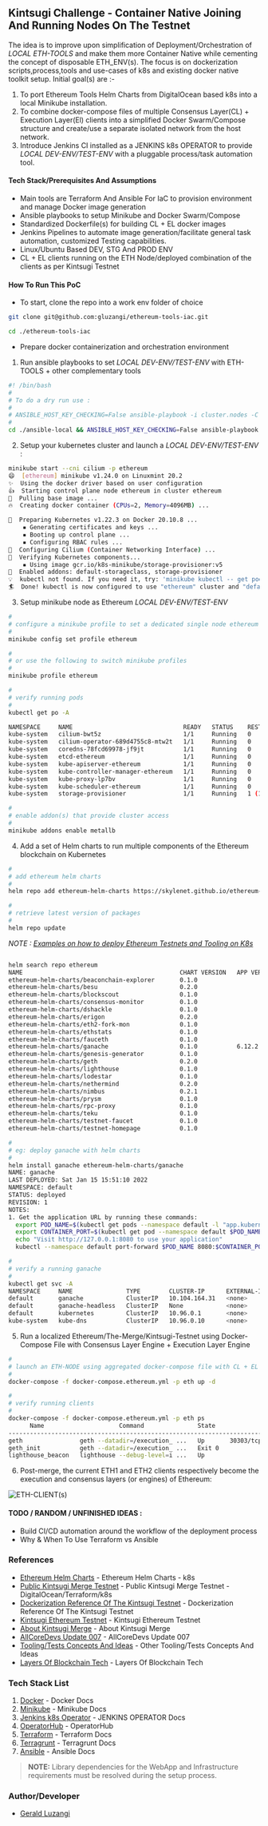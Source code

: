 ﻿## Kintsugi Challenge - Container Native Joining And Running Nodes On The Testnet

The idea is to improve upon simplification of Deployment/Orchestration of _LOCAL ETH-TOOLS_ and make them more Container Native while cementing the concept of disposable ETH_ENV(s). The focus is on dockerization scripts,process,tools and use-cases of k8s and existing docker native toolkit setup. Initial goal(s) are :-
1. To port Ethereum Tools Helm Charts from DigitalOcean based k8s into a local Minikube installation.
2. To combine docker-compose files of multiple Consensus Layer(CL) + Execution Layer(El) clients into a simplified Docker Swarm/Compose structure and create/use a separate isolated network from the host network.
3. Introduce Jenkins CI installed as a JENKINS k8s OPERATOR to provide _LOCAL DEV-ENV/TEST-ENV_ with a pluggable process/task automation tool.

#### Tech Stack/Prerequisites And Assumptions

- Main tools are Terraform And Ansible For IaC to provision environment and manage Docker image generation
- Ansible playbooks to setup Minikube and Docker Swarm/Compose
- Standardized Dockerfile(s) for building CL + EL docker images
- Jenkins Pipelines to automate image generation/facilitate general task automation, customized Testing capabilities. 
- Linux/Ubuntu Based DEV, STG And PROD ENV
- CL + EL clients running on the ETH Node/deployed combination of the clients as per Kintsugi Testnet

#### How To Run This PoC

- To start, clone the repo into a work env folder of choice
```bash
git clone git@github.com:gluzangi/ethereum-tools-iac.git

cd ./ethereum-tools-iac
```

- Prepare docker containerization and orchestration environment 

1. Run ansible playbooks to set _LOCAL DEV-ENV/TEST-ENV_ with ETH-TOOLS + other complementary tools
```bash
#! /bin/bash
#
# To do a dry run use :
#
# ANSIBLE_HOST_KEY_CHECKING=False ansible-playbook -i cluster.nodes -C -K playbook.yml
#
cd ./ansible-local && ANSIBLE_HOST_KEY_CHECKING=False ansible-playbook -i cluster.nodes -K playbook.yml
```

2. Setup your kubernetes cluster and launch a _LOCAL DEV-ENV/TEST-ENV_ :
```bash
minikube start --cni cilium -p ethereum
😄  [ethereum] minikube v1.24.0 on Linuxmint 20.2
✨  Using the docker driver based on user configuration
👍  Starting control plane node ethereum in cluster ethereum
🚜  Pulling base image ...
🔥  Creating docker container (CPUs=2, Memory=4096MB) ...

🐳  Preparing Kubernetes v1.22.3 on Docker 20.10.8 ...
    ▪ Generating certificates and keys ...
    ▪ Booting up control plane ...
    ▪ Configuring RBAC rules ...
🔗  Configuring Cilium (Container Networking Interface) ...
🔎  Verifying Kubernetes components...
    ▪ Using image gcr.io/k8s-minikube/storage-provisioner:v5
🌟  Enabled addons: default-storageclass, storage-provisioner
💡  kubectl not found. If you need it, try: 'minikube kubectl -- get pods -A'
🏄  Done! kubectl is now configured to use "ethereum" cluster and "default" namespace by default
```

3. Setup minikube node as Ethereum _LOCAL DEV-ENV/TEST-ENV_
```bash
#
# configure a minikube profile to set a dedicated single node ethereum cluster 
#
minikube config set profile ethereum

#
# or use the following to switch minikube profiles
#
minikube profile ethereum

#
# verify running pods
#
kubectl get po -A

NAMESPACE     NAME                               READY   STATUS    RESTARTS      AGE
kube-system   cilium-bwt5z                       1/1     Running   0             16m
kube-system   cilium-operator-689d4755c8-mtw2t   1/1     Running   0             16m
kube-system   coredns-78fcd69978-jf9jt           1/1     Running   0             16m
kube-system   etcd-ethereum                      1/1     Running   0             16m
kube-system   kube-apiserver-ethereum            1/1     Running   0             16m
kube-system   kube-controller-manager-ethereum   1/1     Running   0             16m
kube-system   kube-proxy-lp7bv                   1/1     Running   0             16m
kube-system   kube-scheduler-ethereum            1/1     Running   0             16m
kube-system   storage-provisioner                1/1     Running   1 (15m ago)   16m

#
# enable addon(s) that provide cluster access 
#
minikube addons enable metallb
```

4. Add a set of Helm charts to run multiple components of the Ethereum blockchain on Kubernetes
```bash
#
# add ethereum helm charts
#
helm repo add ethereum-helm-charts https://skylenet.github.io/ethereum-helm-charts

#
# retrieve latest version of packages
#
helm repo update
```

_NOTE : [Examples on how to deploy Ethereum Testnets and Tooling on K8s](https://github.com/skylenet/ethereum-k8s-testnets)_ 
```bash

helm search repo ethereum
NAME                                            CHART VERSION   APP VERSION     DESCRIPTION                                       
ethereum-helm-charts/beaconchain-explorer       0.1.0                           Beacon chain explorer built using golang and us...
ethereum-helm-charts/besu                       0.2.0                           An Ethereum execution layer client designed to ...
ethereum-helm-charts/blockscout                 0.1.0                           BlockScout provides a comprehensive, easy-to-us...
ethereum-helm-charts/consensus-monitor          0.1.0                           Web UI to monitor the ethereum consensus nodes ...
ethereum-helm-charts/dshackle                   0.1.0                           Emerald Dshackle is a Fault Tolerant Load Balan...
ethereum-helm-charts/erigon                     0.2.0                           Erigon, formerly known as Turbo‐Geth, is a fork...
ethereum-helm-charts/eth2-fork-mon              0.1.0                           Simple client/server to track the (real-time) s...
ethereum-helm-charts/ethstats                   0.1.0                           Visual interface for tracking ethereum network ...
ethereum-helm-charts/fauceth                    0.1.0                           Faucet for EVM chains                             
ethereum-helm-charts/ganache                    0.1.0           6.12.2          Ganache is an Ethereum simulator that makes dev...
ethereum-helm-charts/genesis-generator          0.1.0                           Generate testnet genesis files for the executio...
ethereum-helm-charts/geth                       0.2.0                           Go Ethereum (Geth for short) is one of the orig...
ethereum-helm-charts/lighthouse                 0.1.0                           An open-source Ethereum 2.0 client, written in ...
ethereum-helm-charts/lodestar                   0.1.0                           Lodestar is a open-source TypeScript implementa...
ethereum-helm-charts/nethermind                 0.2.0                           Nethermind is an Ethereum execution layer imple...
ethereum-helm-charts/nimbus                     0.2.1                           An open-source Ethereum consensus layer client,...
ethereum-helm-charts/prysm                      0.1.0                           An open-source Ethereum 2.0 client, written in Go 
ethereum-helm-charts/rpc-proxy                  0.1.0                           A proxy for web3 JSONRPC                          
ethereum-helm-charts/teku                       0.1.0                           An open-source Ethereum 2.0 client, written in ...
ethereum-helm-charts/testnet-faucet             0.1.0                           Ethereum faucet used for testnets                 
ethereum-helm-charts/testnet-homepage           0.1.0                           Ethereum testnet homepage that is used to displ...

#
# eg: deploy ganache with helm charts
#
helm install ganache ethereum-helm-charts/ganache
NAME: ganache
LAST DEPLOYED: Sat Jan 15 15:51:10 2022
NAMESPACE: default
STATUS: deployed
REVISION: 1
NOTES:
1. Get the application URL by running these commands:
  export POD_NAME=$(kubectl get pods --namespace default -l "app.kubernetes.io/name=ganache,app.kubernetes.io/instance=ganache" -o jsonpath="{.items[0].metadata.name}")
  export CONTAINER_PORT=$(kubectl get pod --namespace default $POD_NAME -o jsonpath="{.spec.containers[0].ports[0].containerPort}")
  echo "Visit http://127.0.0.1:8080 to use your application"
  kubectl --namespace default port-forward $POD_NAME 8080:$CONTAINER_PORT

#
# verify a running ganache
#
kubectl get svc -A
NAMESPACE     NAME               TYPE        CLUSTER-IP      EXTERNAL-IP   PORT(S)                  AGE
default       ganache            ClusterIP   10.104.164.31   <none>        8545/TCP                 54m
default       ganache-headless   ClusterIP   None            <none>        8545/TCP                 54m
default       kubernetes         ClusterIP   10.96.0.1       <none>        443/TCP                  5h13m
kube-system   kube-dns           ClusterIP   10.96.0.10      <none>        53/UDP,53/TCP,9153/TCP   5h13m

```

5. Run a localized Ethereum/The-Merge/Kintsugi-Testnet using Docker-Compose File with Consensus Layer Engine + Execution Layer Engine
```bash
#
# launch an ETH-NODE using aggregated docker-compose file with CL + EL clients
#
docker-compose -f docker-compose.ethereum.yml -p eth up -d

#
# verify running clients
#
docker-compose -f docker-compose.ethereum.yml -p eth ps          
      Name                     Command               State                              Ports                          
-----------------------------------------------------------------------------------------------------------------------
geth                geth --datadir=/execution_ ...   Up       30303/tcp, 30303/udp,0.0.0.0:8545->8545/tcp,:::8545->8545/tcp, 8546/tcp       
geth_init           geth --datadir=/execution_ ...   Exit 0                                                            
lighthouse_beacon   lighthouse --debug-level=i ...   Up

```

6. Post-merge, the current ETH1 and ETH2 clients respectively become the execution and consensus layers (or engines) of Ethereum:

![ETH-CLIENT(s)](img/eth-client.png)

#### TODO / RANDOM / UNFINISHED IDEAS :
- Build CI/CD automation around the workflow of the deployment process
- Why & When To Use Terraform vs Ansible


### References

 - [Ethereum Helm Charts](https://github.com/skylenet/ethereum-helm-charts/) - Ethereum Helm Charts - k8s
 - [Public Kintsugi Merge Testnet](https://github.com/skylenet/ethereum-k8s-testnets/tree/master/public-merge-kintsugi) - Public Kintsugi Merge Testnet - DigitalOcean/Terraform/k8s
 - [Dockerization Reference Of The Kintsugi Testnet](https://hackmd.io/dFzKxB3ISWO8juUqPpJFfw) - Dockerization Reference Of The Kintsugi Testnet
 - [Kintsugi Ethereum Testnet](https://kintsugi.themerge.dev/) - Kintsugi Ethereum Testnet
 - [About Kintsugi Merge](https://blog.ethereum.org/2021/12/20/kintsugi-merge-testnet/) - About Kintsugi Merge
 - [AllCoreDevs Update 007](https://tim.mirror.xyz/sR23jU02we6zXRgsF_oTUkttL83S3vyn05vJWnnp-Lc) - AllCoreDevs Update 007
 - [Tooling/Tests Concepts And Ideas](https://hackmd.io/WKpg6SNzQbi1jVKNgrSgWg#) - Other Tooling/Tests Concepts And Ideas
 - [Layers Of Blockchain Tech](https://cointelegraph.com/blockchain-for-beginners/a-beginners-guide-to-understanding-the-layers-of-blockchain-technology) - Layers Of Blockchain Tech

### Tech Stack List

 1. [Docker](https://docs.docker.com/) - Docker Docs
 2. [Minikube](https://minikube.sigs.k8s.io/docs) - Minikube Docs
 3. [Jenkins k8s Operator](https://jenkinsci.github.io/kubernetes-operator/docs) - JENKINS OPERATOR Docs
 4. [OperatorHub](https://operatorhub.io/) - OperatorHub
 5. [Terraform](https://www.terraform.io/docs) - Terraform Docs
 6. [Terragrunt](https://terragrunt.gruntwork.io/docs/) - Terragrunt Docs
 7. [Ansible](https://docs.ansible.com/ansible_community.html) - Ansible Docs


> **NOTE:** Library dependencies for the WebApp and Infrastructure requirements must be resolved during the setup process.

### Author/Developer

-  [Gerald Luzangi](https://github.com/gluzangi/)
